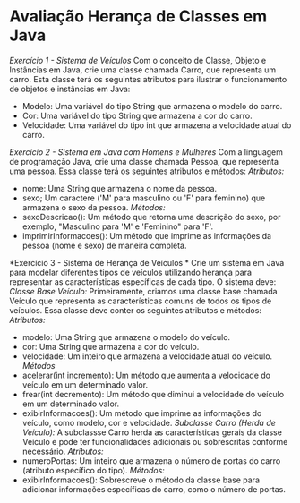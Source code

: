# Avaliação Herança de Classes em Java

*Exercício 1 - Sistema de Veículos*
Com o conceito de Classe, Objeto e Instâncias em Java, crie uma classe chamada Carro, que representa um carro. Esta classe terá os seguintes atributos para ilustrar o funcionamento de objetos e instâncias em Java:
- Modelo: Uma variável do tipo String que armazena o modelo do carro.
- Cor: Uma variável do tipo String que armazena a cor do carro.
- Velocidade: Uma variável do tipo int que armazena a velocidade atual do carro.

*Exercício 2 - Sistema em Java com Homens e Mulheres*
Com a linguagem de programação Java, crie uma classe chamada Pessoa, que representa uma pessoa. Essa classe terá os seguintes atributos e métodos:
*Atributos:*
- nome: Uma String que armazena o nome da pessoa.
- sexo; Um caractere ('M' para masculino ou 'F' para feminino) que armazena o sexo da pessoa.
*Métodos:*
- sexoDescricao(): Um método que retorna uma descrição do sexo, por exemplo, "Masculino para 'M' e 'Feminino" para 'F'.
- imprimirInformacoes(): Um método que imprime as informações da pessoa (nome e sexo) de maneira completa.

*Exercício 3 - Sistema de Herança de Veículos *
Crie um sistema em Java para modelar diferentes tipos de veículos utilizando herança para representar as características específicas de cada tipo. O sistema deve:
*Classe Base Veículo:*
Primeiramente, criamos uma classe base chamada Veículo que representa as características comuns de todos os tipos de veículos. Essa classe deve conter os seguintes atributos e métodos:
*Atributos:*
- modelo: Uma String que armazena o modelo do veículo.
- cor: Uma String que armazena a cor do veículo.
- velocidade: Um inteiro que armazena a velocidade atual do veículo.
*Métodos*
- acelerar(int incremento): Um método que aumenta a velocidade do veículo em um determinado valor.
- frear(int decremento): Um método que diminui a velocidade do veículo em um determinado valor.
- exibirInformacoes(): Um método que imprime as informações do veículo, como modelo, cor e velocidade.
*Subclasse Carro (Herda de Veículo):*
A subclassse Carro herda as características gerais da classe Veículo e pode ter funcionalidades adicionais ou sobrescritas conforme necessário.
*Atributos:*
- numeroPortas: Um inteiro que armazena o número de portas do carro (atributo específico do tipo).
*Métodos:*
- exibirInformacoes(): Sobrescreve o método da classe base para adicionar informações específicas do carro, como o número de portas.
